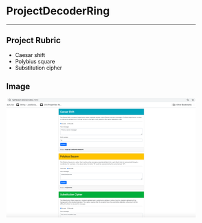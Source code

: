 # ProjectDecoderRing

---


## Project Rubric

- Caesar shift 
- Polybius square 
- Substitution cipher 

## Image

![Image](https://github.com/doshid20/ProjectDecoderRing/blob/main/ProjectDecodedRing.png)
